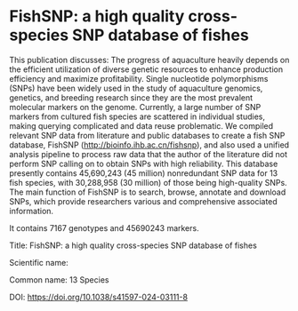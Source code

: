# FishSNP: a high quality cross-species SNP database of fishes

This publication discusses: The progress of aquaculture heavily depends on the efficient utilization of diverse genetic resources to enhance production efficiency and maximize profitability. Single nucleotide polymorphisms (SNPs) have been widely used in the study of aquaculture genomics, genetics, and breeding research since they are the most prevalent molecular markers on the genome. Currently, a large number of SNP markers from cultured fish species are scattered in individual studies, making querying complicated and data reuse problematic. We compiled relevant SNP data from literature and public databases to create a fish SNP database, FishSNP (http://bioinfo.ihb.ac.cn/fishsnp), and also used a unified analysis pipeline to process raw data that the author of the literature did not perform SNP calling on to obtain SNPs with high reliability. This database presently contains 45,690,243 (45 million) nonredundant SNP data for 13 fish species, with 30,288,958 (30 million) of those being high-quality SNPs. The main function of FishSNP is to search, browse, annotate and download SNPs, which provide researchers various and comprehensive associated information.

It contains 7167 genotypes and 45690243 markers.

Title: FishSNP: a high quality cross-species SNP database of fishes

Scientific name: 

Common name: 13 Species

DOI: https://doi.org/10.1038/s41597-024-03111-8


